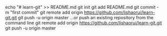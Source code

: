 echo "# learn-git" >> README.md
git init
git add README.md
git commit -m "first commit"
git remote add origin https://github.com/lishaorui/learn-git.git
git push -u origin master
…or push an existing repository from the command line
git remote add origin https://github.com/lishaorui/learn-git.git
git push -u origin master
